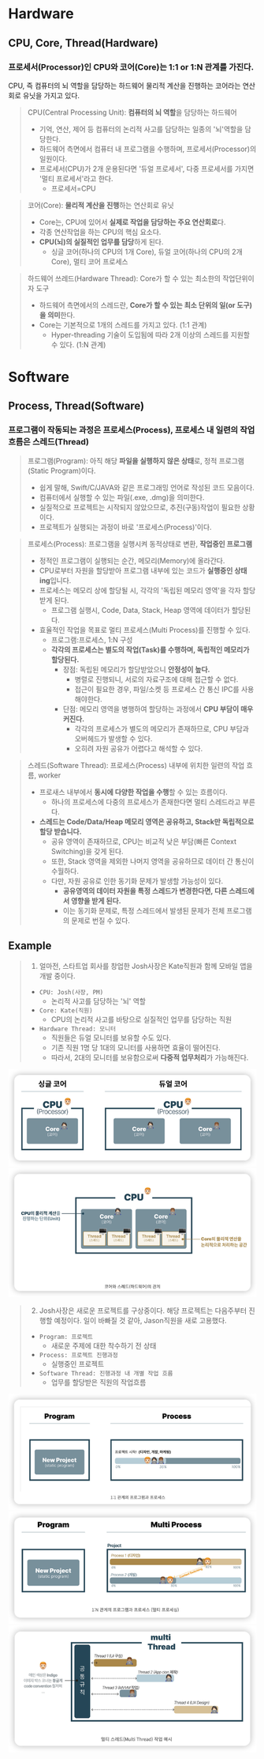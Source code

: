 # Hardware
## CPU, Core, Thread(Hardware)
###  프로세서(Processor)인 CPU와 코어(Core)는 1:1 or 1:N 관계를 가진다.
CPU, 즉 컴퓨터의 뇌 역할을 담당하는 하드웨어 물리적 계산을 진행하는 코어라는 연산회로 유닛을 가지고 있다.


> CPU(Central Processing Unit): **컴퓨터의 뇌 역할**을 담당하는 하드웨어
> - 기억, 연산, 제어 등 컴퓨터의 논리적 사고를 담당하는 일종의 '뇌'역할을 담당한다.
> - 하드웨어 측면에서 컴퓨터 내 프로그램을 수행하며, 프로세서(Processor)의 일원이다. 
> - 프로세서(CPU)가 2개 운용된다면 '듀얼 프로세서', 다중 프로세서를 가지면 '멀티 프로세서'라고 한다. 
>   - 프로세서=CPU

> 코어(Core): **물리적 계산을 진행**하는 연산회로 유닛 
> - Core는, CPU에 있어서 **실제로 작업을 담당하는 주요 연산회로**다.
> - 각종 연산작업을 하는 CPU의 핵심 요소다.
> - **CPU(뇌)의 실질적인 업무를 담당**하게 된다.
>   - 싱글 코어(하나의 CPU의 1개 Core), 듀얼 코어(하나의 CPU의 2개 Core), 멀티 코어 프로세스

> 하드웨어 쓰레드(Hardware Thread): Core가 할 수 있는 최소한의 작업단위이자 도구
>   - 하드웨어 측면에서의 스레드란, **Core가 할 수 있는 최소 단위의 일(or 도구)을 의미**한다.
>   - Core는 기본적으로 1개의 스레드를 가지고 있다. (1:1 관계)
>     - Hyper-threading 기술이 도입됨에 따라 2개 이상의 스레드를 지원할 수 있다. (1:N 관계)



# Software
## Process, Thread(Software)
### 프로그램이 작동되는 과정은 프로세스(Process), 프로세스 내 일련의 작업흐름은 스레드(Thread)
> 프로그램(Program): 아직 해당 **파일을 실행하지 않은 상태**로, 정적 프로그램(Static Program)이다.
> - 쉽게 말해, Swift/C/JAVA와 같은 프로그래밍 언어로 작성된 코드 모음이다.
> - 컴퓨터에서 실행할 수 있는 파일(.exe, .dmg)을 의미한다. 
> - 실질적으로 프로젝트는 시작되지 않았으므로, 추진(구동)작업이 필요한 상황이다.
> - 프로젝트가 실행되는 과정이 바로 '프로세스(Process)'이다.

> 프로세스(Process): 프로그램을 실행시켜 동적상태로 변환, **작업중인 프로그램**
> - 정적인 프로그램이 실행되는 순간, 메모리(Memory)에 올라간다.
> - CPU로부터 자원을 할당받아 프로그램 내부에 있는 코드가 **실행중인 상태 ing**입니다.
> - 프로세스는 메모리 상에 할당될 시, 각각의 '독립된 메모리 영역'을 각자 할당 받게 된다.
>   - 프로그램 실행시, Code, Data, Stack, Heap 영역에 데이터가 할당된다.
> - 효율적인 작업을 목표로 멀티 프로세스(Multi Process)를 진행할 수 있다.
>   - 프로그램:프로세스, 1:N 구성
>   - **각각의 프로세스는 별도의 작업(Task)를 수행하며, 독립적인 메모리가 할당된다.**
>     - 장점: 독립된 메모리가 할당받았으니 **안정성이 높다.**
>       - 병렬로 진행되니, 서로의 자료구조에 대해 접근할 수 없다.
>       - 접근이 필요한 경우, 파일/소켓 등 프로세스 간 통신 IPC를 사용해야한다.
>     - 단점: 메모리 영역을 병행하여 할당하는 과정에서 **CPU 부담이 매우 커진다.**
>       - 각각의 프로세스가 별도의 메모리가 존재하므로, CPU 부담과 오버헤드가 발생할 수 있다.
>       - 오히려 자원 공유가 어렵다고 해석할 수 있다.

> 스레드(Software Thread): 프로세스(Process) 내부에 위치한 일련의 작업 흐름, worker
> - 프로새스 내부에서 **동시에 다양한 작업을 수행**할 수 있는 흐름이다.
>   - 하나의 프로세스에 다중의 프로세스가 존재한다면 멀티 스레드라고 부른다.
> - **스레드는 Code/Data/Heap 메모리 영역은 공유하고, Stack만 독립적으로 할당 받습니다.**
>   - 공유 영역이 존재하므로, CPU는 비교적 낮은 부담(빠른 Context Switching)을 갖게 된다.
>   - 또한, Stack 영역을 제외한 나머지 영역을 공유하므로 데이터 간 통신이 수월하다.
>   - 다만, 자원 공유로 인한 동기화 문제가 발생할 가능성이 있다.
>     - **공유영역의 데이터 자원을 특정 스레드가 변경한다면, 다른 스레드에서 영향을 받게 된다.**
>     - 이는 동기화 문제로, 특정 스레드에서 발생된 문제가 전체 프로그램의 문제로 번질 수 있다.

## Example

> 1. 얼마전, 스타트업 회사를 창업한 Josh사장은 Kate직원과 함께 모바일 앱을 개발 중이다.
> - `CPU: Josh(사장, PM)`
>   - 논리적 사고를 담당하는 '뇌' 역할
> - `Core: Kate(직원)`
>   - CPU의 논리적 사고를 바탕으로 실질적인 업무를 담당하는 직원
> - `Hardware Thread: 모니터`
>   - 직원들은 듀얼 모니터를 보유할 수도 있다.
>   - 기존 직원 1명 당 1대의 모니터를 사용하면 효율이 떨어진다.
>   - 따라서, 2대의 모니터를 보유함으로써 **다중적 업무처리**가 가능해진다.
<p align="center">
<img src=../image/0_core.png>
<img src=../image/0_core_thread.png>
</p>

> 2. Josh사장은 새로운 프로젝트를 구상중이다. 해당 프로젝트는 다음주부터 진행할 예정이다. 일이 바빠질 것 같아, Jason직원을 새로 고용했다.
> - `Program: 프로젝트`
>   - 새로운 주제에 대한 착수하기 전 상태
> - `Process: 프로젝트 진행과정`
>   - 실행중인 프로젝트
> - `Software Thread: 진행과정 내 개별 작업 흐름`
>   - 업무를 할당받은 직원의 작업흐름
<p align="center">
<img src=../image/0_process.png>
<img src=../image/0_multiProcess.png>
<img src=../image/0_multiThread.png>
</p>
